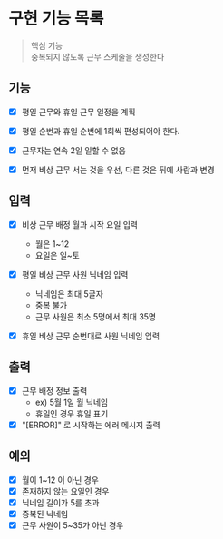 # 구현 기능 목록

> 핵심 기능 <br>
> 중복되지 않도록 근무 스케줄을 생성한다

## 기능

* [x] 평일 근무와 휴일 근무 일정을 계획
* [x] 평일 순번과 휴일 순번에 1회씩 편성되어야 한다.
* [x] 근무자는 연속 2일 일할 수 없음
* [x] 먼저 비상 근무 서는 것을 우선, 다른 것은 뒤에 사람과 변경


## 입력

* [x] 비상 근무 배정 월과 시작 요일 입력
  * 월은 1~12
  * 요일은 일~토
* [x] 평일 비상 근무 사원 닉네임 입력
  * 닉네임은 최대 5글자
  * 중복 불가
  * 근무 사원은 최소 5명에서 최대 35명
* [x] 휴일 비상 근무 순번대로 사원 닉네임 입력


## 출력

* [x] 근무 배정 정보 출력
  * ex) 5월 1일 월 닉네임
  * 휴일인 경우 휴일 표기
* [x] "[ERROR]" 로 시작하는 에러 메시지 출력

## 예외

* [x] 월이 1~12 이 아닌 경우
* [x] 존재하지 않는 요일인 경우
* [x] 닉네임 길이가 5를 초과
* [x] 중복된 닉네임
* [x] 근무 사원이 5~35가 아닌 경우
